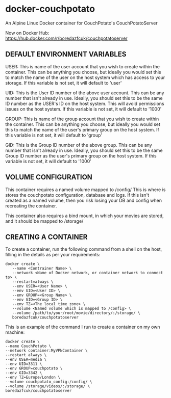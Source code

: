 # docker-couchpotato
An Alpine Linux Docker container for CouchPotato's CouchPotatoServer

Now on Docker Hub: https://hub.docker.com/r/boredazfcuk/couchpotatoserver

## DEFAULT ENVIRONMENT VARIABLES

USER: This is name of the user account that you wish to create within the container. This can be anything you choose, but ideally you would set this to match the name of the user on the host system which has access to your storage. If this variable is not set, it will default to 'user'

UID: This is the User ID number of the above user account. This can be any number that isn't already in use. Ideally, you should set this to be the same ID number as the USER's ID on the host system. This will avoid permissions issues on the host system. If this variable is not set, it will default to '1000'

GROUP: This is name of the group account that you wish to create within the container. This can be anything you choose, but ideally you would set this to match the name of the user's primary group on the host system. If this variable is not set, it will default to 'group'

GID: This is the Group ID number of the above group. This can be any number that isn't already in use. Ideally, you should set this to be the same Group ID number as the user's primary group on the host system. If this variable is not set, it will default to '1000'

## VOLUME CONFIGURATION

This container requires a named volume mapped to /config/ This is where is stores the couchpotato configuration, database and logs. If this isn't created as a named volume, then you risk losing your DB and config when recreating the container.

This container also requires a bind mount, in which your movies are stored, and it should be mapped to /storage/

## CREATING A CONTAINER

To create a container, run the following command from a shell on the host, filling in the details as per your requirements:

```
docker create \
   --name <Contrainer Name> \
   --network <Name of Docker network, or container network to connect to> \
   --restart=always \
   --env USER=<User Name> \
   --env UID=<User ID> \
   --env GROUP=<Group Name> \
   --env GID=<Group ID> \
   --env TZ=<The local time zone> \
   --volume <Named volume which is mapped to /config> \
   --volume /path/to/your/root/movie/directory/:/storage/ \
   boredazfcuk/couchpotatoserver
   ```
   
   This is an example of the command I run to create a container on my own machine:
   
   ```
docker create \
   --name CouchPotato \
   --network container:MyVPNContainer \
   --restart always \
   --env USER=media \
   --env UID=3311 \
   --env GROUP=couchpotato \
   --env GID=3342 \
   --env TZ=Europe/London \
   --volume couchpotato_config:/config/ \
   --volume /storage/videos/:/storage/ \
   boredazfcuk/couchpotatoserver
   ```
   